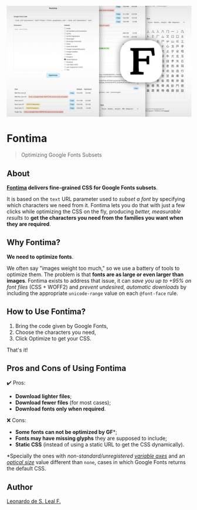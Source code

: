 ![Fontima's cover image.](./assets/cover_1270x760_compressed.png "Fontima's cover image.")

# Fontima

>Optimizing Google Fonts Subsets

## About

**[Fontima](https://fontima.com/) delivers fine-grained CSS for Google Fonts subsets**.

It is based on the `text` URL parameter used to *subset a font* by specifying which characters we need from it. Fontima lets you do that with just a few clicks while optimizing the CSS on the fly, producing *better, measurable results* to **get the characters you need from the families you want when they are required**.

## Why Fontima?

**We need to optimize fonts**.

We often say "images weight too much," so we use a battery of tools to optimize them. The problem is that **fonts are as large or even larger than images**. Fontima exists to address that issue, it can *save you up to +95% on font files* (CSS + WOFF2) and *prevent undesired, automatic downloads* by including the appropriate `unicode-range` value on each `@font-face` rule.

## How to Use Fontima?

1. Bring the code given by Google Fonts,
1. Choose the characters you need,
1. Click Optimize to get your CSS.

That's it!

## Pros and Cons of Using Fontima

✔️ Pros:

- **Download lighter files**;
- **Download fewer files** (for most cases);
- **Download fonts only when required**.

❌ Cons:

- **Some fonts can not be optimized by GF**\*;
- **Fonts may have missing glyphs** they are supposed to include;
- **Static CSS** (instead of using a static URL to get the CSS dynamically).

\*Specially the ones with *non-standard/unregistered [variable axes](https://fonts.google.com/knowledge/glossary/axis_in_variable_fonts "Axis (in variable fonts)")* and an *[optical size](https://fonts.google.com/knowledge/glossary/optical_size_axis "Optical Size axis (opsz)")* value different than `none`, cases in which Google Fonts returns the default CSS.

## Author

[Leonardo de S. Leal F.](https://github.com/leodeslf "GitHub profile")
